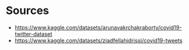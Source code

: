 # Sources
- https://www.kaggle.com/datasets/arunavakrchakraborty/covid19-twitter-dataset
- https://www.kaggle.com/datasets/ziadfellahidrissi/covid19-tweets